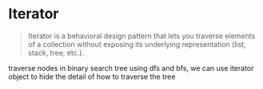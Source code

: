 # Iterator

> Iterator is a behavioral design pattern that lets you traverse elements of a collection without exposing its underlying representation (list, stack, tree, etc.).

traverse nodes in binary search tree using dfs and bfs, we can use iterator object to hide the detail of how to traverse the tree